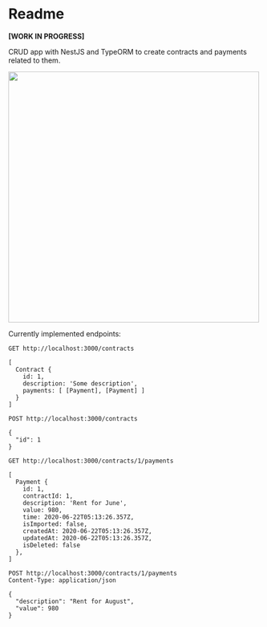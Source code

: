 # Readme

**[WORK IN PROGRESS]**

CRUD app with NestJS and TypeORM to create contracts and payments related to them.



<img src="https://cleanshot-cloud-fra.s3.eu-central-1.amazonaws.com/media/3409/OSCISlyuWgiiG3MhxQzP2RELn79Lc0zd1t3m2Hlc.jpeg?X-Amz-Content-Sha256=UNSIGNED-PAYLOAD&X-Amz-Algorithm=AWS4-HMAC-SHA256&X-Amz-Credential=AKIA5MF2VVMNBYBOTT5A%2F20200622%2Feu-central-1%2Fs3%2Faws4_request&X-Amz-Date=20200622T061430Z&X-Amz-SignedHeaders=host&X-Amz-Expires=300&X-Amz-Signature=f9e1e1f7117b5ce50f0f6bc72ce82c72c18018d40e83cae054b87f0ea763bca5" width="500" />

Currently implemented endpoints:

```
GET http://localhost:3000/contracts

[
  Contract {
    id: 1,
    description: 'Some description',
    payments: [ [Payment], [Payment] ]
  }
]
```

```
POST http://localhost:3000/contracts

{
  "id": 1
}
```

```
GET http://localhost:3000/contracts/1/payments

[
  Payment {
    id: 1,
    contractId: 1,
    description: 'Rent for June',
    value: 980,
    time: 2020-06-22T05:13:26.357Z,
    isImported: false,
    createdAt: 2020-06-22T05:13:26.357Z,
    updatedAt: 2020-06-22T05:13:26.357Z,
    isDeleted: false
  },
]
```

```
POST http://localhost:3000/contracts/1/payments
Content-Type: application/json

{
  "description": "Rent for August",
  "value": 980
}
```
